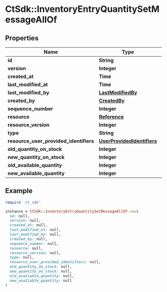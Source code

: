 # CtSdk::InventoryEntryQuantitySetMessageAllOf

## Properties

| Name | Type | Description | Notes |
| ---- | ---- | ----------- | ----- |
| **id** | **String** |  | [optional] |
| **version** | **Integer** |  | [optional] |
| **created_at** | **Time** |  | [optional] |
| **last_modified_at** | **Time** |  | [optional] |
| **last_modified_by** | [**LastModifiedBy**](LastModifiedBy.md) |  | [optional] |
| **created_by** | [**CreatedBy**](CreatedBy.md) |  | [optional] |
| **sequence_number** | **Integer** |  | [optional] |
| **resource** | [**Reference**](Reference.md) |  | [optional] |
| **resource_version** | **Integer** |  | [optional] |
| **type** | **String** |  | [optional] |
| **resource_user_provided_identifiers** | [**UserProvidedIdentifiers**](UserProvidedIdentifiers.md) |  | [optional] |
| **old_quantity_on_stock** | **Integer** |  | [optional] |
| **new_quantity_on_stock** | **Integer** |  | [optional] |
| **old_available_quantity** | **Integer** |  | [optional] |
| **new_available_quantity** | **Integer** |  | [optional] |

## Example

```ruby
require 'ct_sdk'

instance = CtSdk::InventoryEntryQuantitySetMessageAllOf.new(
  id: null,
  version: null,
  created_at: null,
  last_modified_at: null,
  last_modified_by: null,
  created_by: null,
  sequence_number: null,
  resource: null,
  resource_version: null,
  type: null,
  resource_user_provided_identifiers: null,
  old_quantity_on_stock: null,
  new_quantity_on_stock: null,
  old_available_quantity: null,
  new_available_quantity: null
)
```

